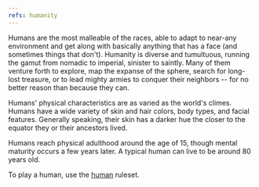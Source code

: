 ```yaml
---
refs: humanity
---
```


Humans are the most malleable of the races, able to adapt to near-any environment and get along with basically anything that has a face (and sometimes things that don't). Humanity is diverse and tumultuous, running the gamut from nomadic to imperial, sinister to saintly. Many of them venture forth to explore, map the expanse of the sphere, search for long-lost treasure, or to lead mighty armies to conquer their neighbors -- for no better reason than because they can.

Humans' physical characteristics are as varied as the world's climes. Humans have a wide variety of skin and hair colors, body types, and facial features. Generally speaking, their skin has a darker hue the closer to the equator they or their ancestors lived.

Humans reach physical adulthood around the age of 15, though mental maturity occurs a few years later. A typical human can live to be around 80 years old.

To play a human, use the [human](https://2e.aonprd.com/Ancestries.aspx?ID=6) ruleset.
